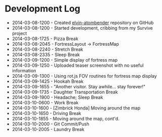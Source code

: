 # Development Log
* 2014-03-08-1200 - Created [elvin-atombender](https://github.com/blinkdog/elvin-atombender) repository on GitHub
* 2014-03-08-1200 - Started development, cribbing from my Survive project
* 2014-03-08-1725 - Pizza Break
* 2014-03-08-2045 - FortressLayout -> FortressMap
* 2014-03-08-2240 - Stretch Break
* 2014-03-08-2335 - Sleep Break
* 2014-03-09-1200 - Simple display of fortress map
* 2014-03-09-1250 - Uploaded teaser screenshot with no useful information
* 2014-03-09-1300 - Using rot.js FOV routines for fortress map display
* 2014-03-09-1425 - Hookah Break
* 2014-03-09-1655 - "Another visitor. Stay awhile... stay forever!"
* 2014-03-09-1735 - Daughter Transportation Break
* 2014-03-09-1900 - Headache; Sleep Break
* 2014-03-10-0600 - Work Break
* 2014-03-10-1600 - [Zimbrick Honda] Moving around the map
* 2014-03-10-1650 - Driving Break
* 2014-03-10-1855 - Moving around the map, cont'd.
* 2014-03-10-2000 - Git Commit/Push
* 2014-03-10-2005 - Laundry Break
